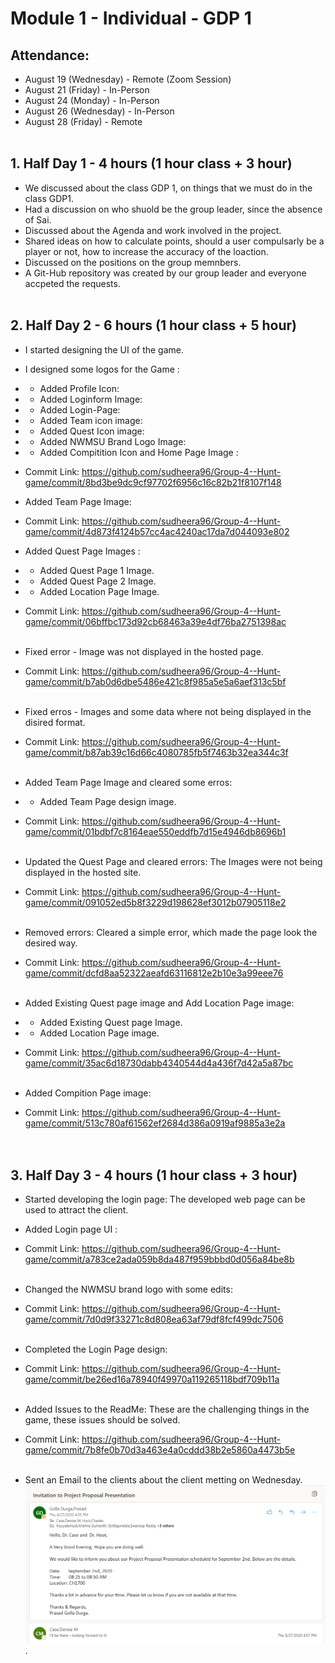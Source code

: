 # Module 1 - Individual - GDP 1 <br>
## Attendance:
* August 19 (Wednesday) - Remote (Zoom Session)
* August 21 (Friday) - In-Person 
* August 24 (Monday) - In-Person
* August 26 (Wednesday) - In-Person
* August 28 (Friday) - Remote  <br>  <br> 

## 1. Half Day 1 - 4 hours (1 hour class + 3 hour) 
* We discussed about the class GDP 1, on things that we must do in the class GDP1.
* Had a discussion on who shuold be the group leader, since the absence of Sai.
* Discussed about the Agenda and work involved in the project.
* Shared ideas on how to calculate points, should a user compulsarly be a player or not, how to increase the accuracy of the loaction.
* Discussed on the positions on the group memnbers.
* A Git-Hub repository was created by our group leader and everyone accpeted the requests.  <br>  <br>

## 2. Half Day 2 -  6 hours (1 hour class + 5 hour)
* I started designing the UI of the game.
* I designed some logos for the Game : <br>
* * Added Profile Icon:
* * Added Loginform Image:

* * Added Login-Page:

* * Added Team icon image:

* * Added Quest Icon image: 

* * Added NWMSU Brand Logo Image: 

* * Added Compitition Icon and Home Page Image :


* Commit Link: https://github.com/sudheera96/Group-4--Hunt-game/commit/8bd3be9dc9cf97702f6956c16c82b21f8107f148 <br>
* Added Team Page Image: 

- Commit Link: https://github.com/sudheera96/Group-4--Hunt-game/commit/4d873f4124b57cc4ac4240ac17da7d044093e802  <br> 
* Added Quest Page Images : <br>
* * Added Quest Page 1 Image.

* * Added Quest Page 2 Image.

* * Added Location Page Image.

* Commit Link: https://github.com/sudheera96/Group-4--Hunt-game/commit/06bffbc173d92cb68463a39e4df76ba2751398ac <br> <br>
* Fixed error - Image was not displayed in the hosted page. 
* Commit Link: https://github.com/sudheera96/Group-4--Hunt-game/commit/b7ab0d6dbe5486e421c8f985a5e5a6aef313c5bf <br> <br>
* Fixed erros - Images and some data where not being displayed in the disired format. <br> 
* Commit Link: https://github.com/sudheera96/Group-4--Hunt-game/commit/b87ab39c16d66c4080785fb5f7463b32ea344c3f <br> <br>
* Added Team Page Image and cleared some erros: <br> 
* * Added Team Page design image. 
* Commit Link: https://github.com/sudheera96/Group-4--Hunt-game/commit/01bdbf7c8164eae550eddfb7d15e4946db8696b1 <br> <br>
* Updated the Quest Page and cleared errors: The Images were not being displayed in the hosted site. <br>
* Commit Link: https://github.com/sudheera96/Group-4--Hunt-game/commit/091052ed5b8f3229d198628ef3012b07905118e2 <br> <br>
* Removed errors: Cleared a simple error, which made the page look the desired way. <br>
* Commit Link: https://github.com/sudheera96/Group-4--Hunt-game/commit/dcfd8aa52322aeafd63116812e2b10e3a99eee76 <br> <br>
* Added Existing Quest page image and Add Location Page image: <br>
* * Added Existing Quest page Image.

* * Added Location Page image.

* Commit Link: https://github.com/sudheera96/Group-4--Hunt-game/commit/35ac6d18730dabb4340544d4a436f7d42a5a87bc <br> <br>
* Added Compition Page image: 

* Commit Link: https://github.com/sudheera96/Group-4--Hunt-game/commit/513c780af61562ef2684d386a0919af9885a3e2a <br> <br> <br>

## 3. Half Day 3 - 4 hours (1 hour class + 3 hour)  <br>
* Started developing the login page: The developed web page can be used to attract the client. <br>
* Added Login page UI :
* Commit Link: https://github.com/sudheera96/Group-4--Hunt-game/commit/a783ce2ada059b8da487f959bbbd0d056a84be8b <br> <br>
* Changed the NWMSU brand logo with some edits:  

* Commit Link: https://github.com/sudheera96/Group-4--Hunt-game/commit/7d0d9f33271c8d808ea63af79df8fcf499dc7506 <br> <br>
* Completed the Login Page design:
* Commit Link: https://github.com/sudheera96/Group-4--Hunt-game/commit/be26ed16a78940f49970a119265118bdf709b11a <br> <br>
* Added Issues to the ReadMe: These are the challenging things in the game, these issues should be solved. 
* Commit Link: https://github.com/sudheera96/Group-4--Hunt-game/commit/7b8fe0b70d3a463e4a0cddd38b2e5860a4473b5e <br> <br>
* Sent an Email to the clients about the client metting on Wednesday.
![Email Invitation](https://raw.githubusercontent.com/sudheera96/Group-4--Hunt-game/master/folder/Screenshot%20(18).png).

